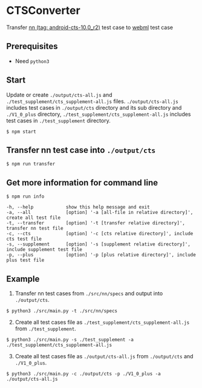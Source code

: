 # CTSConverter
Transfer [nn (tag: android-cts-10.0_r2)](https://android.googlesource.com/platform/frameworks/ml/+/refs/tags/android-cts-10.0_r2) test case to [webml](https://github.com/intel/webml-polyfill) test case

## Prerequisites
* Need `python3`

## Start

Update or create `./output/cts-all.js` and `./test_supplement/cts_supplement-all.js` files.
`./output/cts-all.js` includes test cases in `./output/cts` directory and its sub directory and `./V1_0_plus` directory, `./test_supplement/cts_supplement-all.js` includes test cases in `./test_supplement` directory.

```shell
$ npm start
```

## Transfer nn test case into `./output/cts`

```shell
$ npm run transfer
```

## Get more information for command line

```shell
$ npm run info
```

```shell
-h, --help            show this help message and exit
-a, --all             [option] '-a [all-file in relative directory]', create all test file
-t, --transfer        [option] '-t [transfer relative directory]', transfer nn test file
-c, --cts             [option] '-c [cts relative directory]', include cts test file
-s, --supplement      [option] '-s [supplement relative directory]', include supplement test file
-p, --plus            [option] '-p [plus relative directory]', include plus test file
```

## Example

1. Transfer nn test cases from `./src/nn/specs` and output into `./output/cts`.

```shell
$ python3 ./src/main.py -t ./src/nn/specs
```

2. Create all test cases file as `./test_supplement/cts_supplement-all.js` from `./test_supplement`.

```shell
$ python3 ./src/main.py -s ./test_supplement -a ./test_supplement/cts_supplement-all.js
```

3. Create all test cases file as `./output/cts-all.js` from `./output/cts` and `./V1_0_plus`.

```shell
$ python3 ./src/main.py -c ./output/cts -p ./V1_0_plus -a ./output/cts-all.js
```
